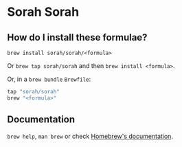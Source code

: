 # Sorah Sorah

## How do I install these formulae?

`brew install sorah/sorah/<formula>`

Or `brew tap sorah/sorah` and then `brew install <formula>`.

Or, in a `brew bundle` `Brewfile`:

```ruby
tap "sorah/sorah"
brew "<formula>"
```

## Documentation

`brew help`, `man brew` or check [Homebrew's documentation](https://docs.brew.sh).
